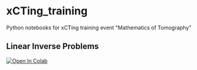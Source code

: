 # xCTing_training
Python notebooks for xCTing training event "Mathematics of Tomography"

## Linear Inverse Problems

[![Open In Colab](https://colab.research.google.com/assets/colab-badge.svg)](https://colab.research.google.com/github/cicwi/xCTing_training/blob/main/Linear_IP.ipynb)

